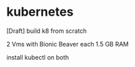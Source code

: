 # kubernetes
[Draft]
build k8 from scratch

2 Vms with Bionic Beaver each 1.5 GB RAM

install kubectl on both

